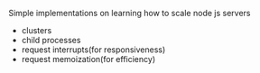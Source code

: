 Simple implementations on learning how to scale node js servers

- clusters
- child processes
- request interrupts(for responsiveness)
- request memoization(for efficiency)